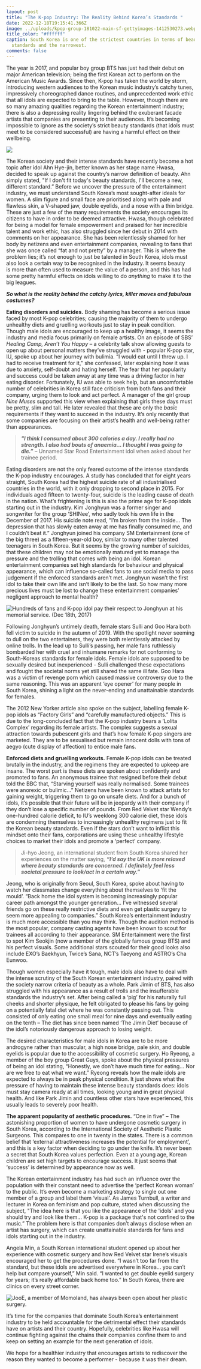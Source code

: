 ```yaml
---
layout: post
title: "The K-pop Industry: The Reality Behind Korea’s Standards "
date: 2022-12-18T19:15:41.366Z
image: ../uploads/kpop-group-181022-main-sf-gettyimages-1412530273.webp
title_color: "#ffffff"
caption: South Korea is one of the strictest countries in terms of beauty
  standards and the narrowest.
comments: false
---
```

The year is 2017, and popular boy group BTS has just had their debut on major American television; being the first Korean act to perform on the American Music Awards. Since then, K-pop has taken the world by storm, introducing western audiences to the Korean music industry’s catchy tunes, impressively choreographed dance routines, and unprecedented work ethic that all idols are expected to bring to the table. However, though there are so many amazing qualities regarding the Korean entertainment industry; there is also a depressing reality lingering behind the exuberant facade artists that companies are presenting to their audiences. It’s becoming impossible to ignore as the society’s strict beauty standards (that idols must meet to be considered successful) are having a harmful effect on their wellbeing.

![](../uploads/bts1.webp)

The Korean society and their intense standards have recently become a hot topic after idol Ahn Hye-jin, better known as her stage name Hwasa, decided to speak up against the country’s narrow definition of beauty. Ahn simply stated, "If I don't fit today's beauty standards, I'll become a new, different standard.” Before we uncover the pressure of the entertainment industry, we must understand South Korea’s most sought-after ideals for women. A slim figure and small face are prioritised along with pale and flawless skin, a V-shaped jaw, double eyelids, and a nose with a thin bridge. These are just a few of the many requirements the society encourages its citizens to have in order to be deemed attractive. Hwasa, though celebrated for being a model for female empowerment and praised for her incredible talent and work ethic, has also struggled since her debut in 2014 with comments on her appearance. She has been relentlessly shamed for her body by netizens and even entertainment companies, revealing to fans that she was once called “fat and not pretty” by a manager. This is where the problem lies; it’s not enough to just be talented in South Korea, idols must also look a certain way to be recognised in the industry. It seems beauty is more than often used to measure the value of a person, and this has had some pretty harmful effects on idols willing to do *anything* to make it to the big leagues.

***So what is the reality behind the catchy lyrics, killer moves and fabulous costumes?***

**Eating disorders and suicides.** Body shaming has become a serious issue faced by most K-pop celebrities; causing the majority of them to undergo unhealthy diets and gruelling workouts just to stay in peak condition. Though male idols are encouraged to keep up a healthy image, it seems the industry and media focus primarily on female artists. On an episode of SBS’ *Healing Camp, Aren’t You Happy –* a celebrity talk show allowing guests to open up about personal matters they’ve struggled with - popular K-pop star, IU, spoke up about her journey with bulimia. “I would eat until I threw up. I had to receive treatment for it," she confessed, later explaining how it was due to anxiety, self-doubt and hating herself. The fear that her popularity and success could be taken away at any time was a driving factor in her eating disorder. Fortunately, IU was able to seek help, but an uncomfortable number of celebrities in Korea still face criticism from both fans and their company, urging them to look and act perfect. A manager of the girl group *Nine Muses* supported this view when explaining that girls these days must be pretty, slim and tall. He later revealed that these are only the *basic* requirements if they want to succeed in the industry. It’s only recently that some companies are focusing on their artist’s health and well-being rather than appearances.

> ***"I think I consumed about 300 calories a day. I really had no strength. I also had bouts of anaemia... I thought I was going to die.”*** – Unnamed Star Road Entertainment idol when asked about her trainee period.

Eating disorders are not the only feared outcome of the intense standards the K-pop industry encourages. A study has concluded that for eight years straight, South Korea had the highest suicide rate of all industrialised countries in the world, with it only dropping to second place in 2015. For individuals aged fifteen to twenty-four, suicide is the leading cause of death in the nation. What’s frightening is this is also the prime age for K-pop idols starting out in the industry. Kim Jonghyun was a former singer and songwriter for the group ‘SHINee’, who sadly took his own life in the December of 2017. His suicide note read, “I’m broken from the inside... The depression that has slowly eaten away at me has finally consumed me, and I couldn’t beat it.” Jonghyun joined his company SM Entertainment (one of the big three) as a fifteen-year-old boy, similar to many other talented teenagers in South Korea. But it seems by the growing number of suicides, that these children may not be emotionally matured yet to manage the pressure and the trolling that comes with being an idol. Korean entertainment companies set high standards for behaviour and physical appearance, which can influence so-called fans to use social media to pass judgement if the enforced standards aren’t met. Jonghyun wasn’t the first idol to take their own life and isn’t likely to be the last. So how many more precious lives must be lost to change these entertainment companies’ negligent approach to mental health?

![Hundreds of fans and K-pop idol pay their respect to Jonghyun at his memorial service. (Dec 18th, 2017)](../uploads/jonghyun.jpg)

Following Jonghyun’s untimely death, female stars Sulli and Goo Hara both fell victim to suicide in the autumn of 2019. With the spotlight never seeming to dull on the two entertainers, they were both relentlessly attacked by online trolls. In the lead up to Sulli’s passing, her male fans ruthlessly bombarded her with cruel and inhumane remarks for not conforming to South-Koreas standards for female idols. Female idols are supposed to be sexually desired but inexperienced - Sulli challenged these expectations and fought the societal norms yet still shared the same ill fate. Goo Hara was a victim of revenge porn which caused massive controversy due to the same reasoning. This was an apparent ‘eye opener’ for many people in South Korea, shining a light on the never-ending and unattainable standards for females.

The 2012 New Yorker article also spoke on the subject, labelling female K-pop idols as “Factory Girls” and “carefully manufactured objects.” This is due to the long-concluded fact that the K-pop industry bears a ‘Lolita Complex’ regarding its female artists. The complex suggests a sexual attraction towards pubescent girls and that’s how female K-pop singers are marketed. They are to be sexualised but remain innocent dolls with tons of aegyo (cute display of affection) to entice male fans.

**Enforced diets and gruelling workouts.** Female K-pop idols can be treated brutally in the industry, and the regimens they are expected to upkeep are insane. The worst part is these diets are spoken about confidently and promoted to fans. An anonymous trainee that resigned before their debut told the BBC that, “Starving yourself was really normalised. Some trainees were anorexic or bulimic...” Netizens have been known to attack artists for gaining weight, triggering them to go on unsafe diets. And for a bunch of idols, it’s possible that their future will be in jeopardy with their company if they don’t lose a specific number of pounds. From Red Velvet star Wendy’s one-hundred calorie deficit, to IU’s weeklong 300 calorie diet, these idols are condemning themselves to increasingly unhealthy regimens just to fit the Korean beauty standards. Even if the stars don’t want to inflict this mindset onto their fans, corporations are using these unhealthy lifestyle choices to market their idols and promote a ‘perfect’ company.

> Ji-hyo Jeong, an international student from South Korea shared her experiences on the matter saying, ***“I’d say the UK is more relaxed where beauty standards are concerned. I definitely feel less societal pressure to look/act in a certain way.”***

Jeong, who is originally from Seoul, South Korea, spoke about having to watch her classmates change everything about themselves to ‘fit the mould’. “Back home the idol system is becoming increasingly popular career path amongst the younger generation... I’ve witnessed several friends go on these really restrictive diets and even get plastic surgery to seem more appealing to companies.” South Korea’s entertainment industry is much more accessible than you may think. Though the audition method is the most popular, company casting agents have been known to scout for trainees all according to their appearance. SM Entertainment were the first to spot Kim Seokjin (now a member of the globally famous group BTS) and his perfect visuals. Some additional stars scouted for their good looks also include EXO’s Baekhyun, Twice’s Sana, NCT’s Taeyong and ASTRO’s Cha Eunwoo.

Though women especially have it tough, male idols also have to deal with the intense scrutiny of the South Korean entertainment industry, paired with the society narrow criteria of beauty as a whole. Park Jimin of BTS, has also struggled with his appearance as a result of trolls and the insufferable standards the industry’s set. After being called a ‘pig’ for his naturally full cheeks and shorter physique, he felt obligated to please his fans by going on a potentially fatal diet where he was constantly passing out. This consisted of only eating one small meal for nine days and eventually eating on the tenth – The diet has since been named ‘The Jimin Diet’ because of the idol’s notoriously dangerous approach to losing weight.

The desired characteristics for male idols in Korea are to be more androgyne rather than muscular, a high nose bridge, pale skin, and double eyelids is popular due to the accessibility of cosmetic surgery. Ho Ryeong, a member of the boy group Great Guys, spoke about the physical pressures of being an idol stating, “Honestly, we don’t have much time for eating... Nor are we free to eat what we want.” Ryeong reveals how the male idols are expected to always be in peak physical condition. It just shows what the pressure of having to maintain these intense beauty standards does: idols must stay camera ready at all times, looking young and in great physical health. And like Park Jimin and countless other stars have experienced, this usually leads to severely poor health.

**The apparent popularity of aesthetic procedures.** “One in five” – The astonishing proportion of women to have undergone cosmetic surgery in South Korea, according to the International Society of Aesthetic Plastic Surgeons. This compares to one in twenty in the states. There is a common belief that ‘external attractiveness increases the potential for employment’, and this is a key factor when deciding to go under the knife. It’s never been a secret that South Korea values perfection. Even at a young age, Korean children are set high targets to encourage success. It just seems that ‘success’ is determined by appearance now as well.

The Korean entertainment industry has had such an influence over the population with their constant need to advertise the ‘perfect Korean woman’ to the public. It’s even become a marketing strategy to single out one member of a group and label them ‘visual’. As James Turnbull, a writer and lecturer in Korea on feminism and pop culture, stated when discussing the subject, "The idea here is that you like the appearance of the 'idols' and you should try and look like them... K-pop is a package that's not confined to the music.” The problem here is that companies don’t always disclose when an artist has surgery, which can create unattainable standards for fans and idols starting out in the industry.

Angela Min, a South Korean international student opened up about her experience with cosmetic surgery and how Red Velvet star Irene’s visuals encouraged her to get the procedures done. “I wasn’t too far from the standard, but these idols are advertised everywhere in Korea... you can’t help but compare yourself,” Min said. “I wanted to get double eyelid surgery for years; it’s really affordable back home too.” In South Korea, there are clinics on every street corner.

![JooE, a member of Momoland, has always been open about her plastic surgery.](../uploads/momoland.jpg)

It’s time for the companies that dominate South Korea’s entertainment industry to be held accountable for the detrimental effect their standards have on artists and their country. Hopefully, celebrities like Hwasa will continue fighting against the chains their companies confine them to and keep on setting an example for the next generation of idols.

We hope for a healthier industry that encourages artists to rediscover the reason they wanted to become a performer - because it was their dream.